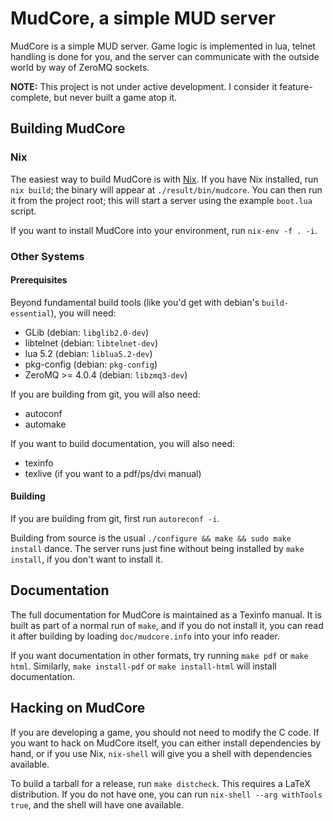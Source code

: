 # MudCore, a simple MUD server

MudCore is a simple MUD server. Game logic is implemented in lua,
telnet handling is done for you, and the server can communicate with
the outside world by way of ZeroMQ sockets.

**NOTE:** This project is not under active development. I consider it
feature-complete, but never built a game atop it.


## Building MudCore

### Nix

The easiest way to build MudCore is with
[Nix](https://nixos.org/nix/). If you have Nix installed, run `nix
build`; the binary will appear at `./result/bin/mudcore`. You can then
run it from the project root; this will start a server using the
example `boot.lua` script.

If you want to install MudCore into your environment, run `nix-env -f
. -i`.

### Other Systems

#### Prerequisites

Beyond fundamental build tools (like you'd get with debian's
`build-essential`), you will need:

* GLib (debian: `libglib2.0-dev`)
* libtelnet (debian: `libtelnet-dev`)
* lua 5.2 (debian: `liblua5.2-dev`)
* pkg-config (debian: `pkg-config`)
* ZeroMQ >= 4.0.4 (debian: `libzmq3-dev`)

If you are building from git, you will also need:

* autoconf
* automake

If you want to build documentation, you will also need:

* texinfo
* texlive (if you want to a pdf/ps/dvi manual)

#### Building

If you are building from git, first run `autoreconf -i`.

Building from source is the usual `./configure && make && sudo make
install` dance. The server runs just fine without being installed by
`make install`, if you don't want to install it.


## Documentation

The full documentation for MudCore is maintained as a Texinfo
manual. It is built as part of a normal run of `make`, and if you do
not install it, you can read it after building by loading
`doc/mudcore.info` into your info reader.

If you want documentation in other formats, try running `make pdf` or
`make html`. Similarly, `make install-pdf` or `make install-html` will
install documentation.


## Hacking on MudCore

If you are developing a game, you should not need to modify the C
code. If you want to hack on MudCore itself, you can either install
dependencies by hand, or if you use Nix, `nix-shell` will give you a
shell with dependencies available.

To build a tarball for a release, run `make distcheck`. This requires
a LaTeX distribution. If you do not have one, you can run `nix-shell
--arg withTools true`, and the shell will have one available.
